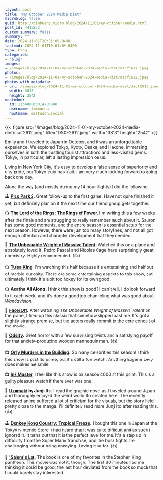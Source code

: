 ```yaml
---
layout: post
title: "My October 2024 Media Diet"
microblog: false
guid: http://timbueno.micro.blog/2024/11/01/my-october-media.html
post_id: 4415552
custom_summary: false
summary: ""
date: 2024-11-01T10:01:09-0400
lastmod: 2024-11-01T10:01:09-0400
type: blog
categories:
- "blog"
images:
- /images/blog/2024-11-01-my-october-2024-media-diet/dscf2612.jpeg
photos:
- /images/blog/2024-11-01-my-october-2024-media-diet/dscf2612.jpeg
photos_with_metadata:
- url: /images/blog/2024-11-01-my-october-2024-media-diet/dscf2612.jpeg
  width: 3813
  height: 2542
mastodon:
  id: 113408063014706840
  username: timbueno
  hostname: mastodon.social
---
```

{{< figure src="/images/blog/2024-11-01-my-october-2024-media-diet/dscf2612.jpeg" title="DSCF2612.jpeg" width="3813" height="2542" >}}

Emily and I traveled to Japan in October, and it was an unforgettable experience. We explored Tokyo, Kyoto, Osaka, and Hakone, immersing ourselves in both the bustling tourist attractions and less-visited gems. Tokyo, in particular, left a lasting impression on us. 

Living in New York City, it's easy to develop a false sense of superiority and city pride, but Tokyo truly has it all. I am very much looking forward to going back one day.

Along the way (and mostly during my 14 hour flights) I did the following:

🕹️ **[Pico Park 2](https://en.wikipedia.org/wiki/Pico_Park).** Great follow-up to the first game. Have not quite finished it yet, but definitely plan on it the next time our friend group gets together.

📺 **[The Lord of the Rings: The Rings of Power](https://en.wikipedia.org/wiki/The_Lord_of_the_Rings:_The_Rings_of_Power).** I'm writing this a few weeks after the finale and am struggling to really remember much about it. Sauron has some good moments, and the entire season is essential setup for the next season. However, there were just too many storylines, and not all got enough attention and character development that they needed.

🍿 **[The Unbearable Weight of Massive Talent](https://en.wikipedia.org/wiki/The_Unbearable_Weight_of_Massive_Talent).** Watched this on a plane and absolutely loved it. Pedro Pascal and Nicolas Cage have surprisingly great chemistry. Highly recommended. (👍)

📺 **[Tulsa King](https://en.wikipedia.org/wiki/Tulsa_King).** I'm watching this half because it's entertaining and half out of morbid curiosity. There are some entertaining aspects to this show, but ultimately I think it's a bit too hokey for its own good.

📺 **[Agatha All Along](https://en.wikipedia.org/wiki/Agatha:_Darkhold_Diaries).** I think this show is good? I can't tell. I do look forward to it each week, and it's done a good job channeling what was good about *Wandavision*.

🍿 **[Face/Off](https://en.wikipedia.org/wiki/Face/Off).** After watching *The Unbearable Weight of Massive Talent* on the plane, I fired up this classic that somehow slipped past me. It's got a slightly strange premise, but the actors really commit to the core conceit of the movie.

🍿 **[Oddity](https://en.wikipedia.org/wiki/Oddity_(film)).** Great horror with a few surprising twists and a satisfying payoff for that anxiety-producing wooden mannequin man. (👍)

📺 **[Only Murders in the Building](https://en.wikipedia.org/wiki/Only_Murders_in_the_Building).** So many celebrities this season! I think this show is past its prime, but it's still a fun watch. Anything Eugene Levy does makes me smile.

📺 **[Ink Master](https://en.wikipedia.org/wiki/Ink_Master).** I feel like this show is on season 4000 at this point. This is a guilty pleasure watch if there ever was one.

📖 **[Uzumaki](https://en.wikipedia.org/wiki/Uzumaki) by Junji Ito.** I read the graphic novel as I traveled around Japan and thoroughly enjoyed the weird world Ito created here. The recently released anime suffered a lot of criticism for the visuals, but the story held pretty close to the manga. I'll definitely read more Junji Ito after reading this. (👍)

🕹️ **[Donkey Kong Country: Tropical Freeze](https://en.wikipedia.org/wiki/Donkey_Kong_Country:_Tropical_Freeze).** I bought this one in Japan at the Tokyo Nintendo Store. I had heard that it was quite difficult and as such I ignored it. It turns out that it is the perfect level for me. It's a step up in difficulty from the Super Mario franchise, and the boss fights are challenging without being annoying. Loving it so far. (👍)

🍿 **['Salem's Lot](https://en.wikipedia.org/wiki/%27Salem%27s_Lot_(film)).** The book is one of my favorites in the Stephen King pantheon. This movie was not it, though. The first 30 minutes had me thinking it could be good; the last hour deviated from the book so much that I could barely stay interested.
